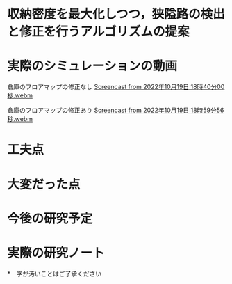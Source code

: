 # 収納密度を最大化しつつ，狭隘路の検出と修正を行うアルゴリズムの提案

# 実際のシミュレーションの動画
倉庫のフロアマップの修正なし
[Screencast from 2022年10月19日 18時40分00秒.webm](https://user-images.githubusercontent.com/63102510/200446607-304f3a74-6868-4ae0-b66d-78d1de3cb1a4.webm)

倉庫のフロアマップの修正あり
[Screencast from 2022年10月19日 18時59分56秒.webm](https://user-images.githubusercontent.com/63102510/200446722-070480ce-7896-49b9-9fc2-48467b39af85.webm)

# 工夫点

# 大変だった点


# 今後の研究予定


# 実際の研究ノート

*　字が汚いことはご了承ください


